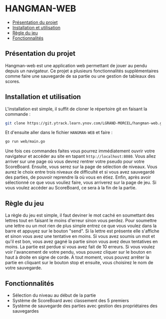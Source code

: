 # HANGMAN-WEB

  - [Présentation du projet](#présentation-du-projet)
  - [Installation et utilisation](#installation-et-utilisation)
  - [Règle du jeu](#règle-du-jeu)
  - [Fonctionnalités](#fonctionnalités)

## Présentation du projet

Hangman-web est une application web permettant de jouer au pendu depuis un navigateur. Ce projet a plusieurs fonctionnalités supplémentaires comme faire une sauvegarde de sa partie ou une gestion de tableaux des scores.

## Installation et utilisation

L'installation est simple, il suffit de cloner le répertoire git en faisant la commande :
```bash
git clone https://git.ytrack.learn.ynov.com/LGRAND-MORCEL/hangman-web.git
```
Et d'ensuite aller dans le fichier `HANGMAN-WEB` et faire :
```bash
go run web/main.go
```
Une fois ces commandes faites vous pourrez immédiatement ouvrir votre navigateur et accéder au site en tapant `http://localhost:8080`. Vous allez arriver sur une page où vous devrez rentrer votre pseudo pour votre ScoreBoard. Ensuite, vous serez sur la page de sélection de niveaux. Vous aurez le choix entre trois niveaux de difficulté et si vous avez sauvegardé des parties, de pouvoir reprendre là où vous en étiez. Enfin, après avoir sélectionné ce que vous vouliez faire, vous arriverez sur la page de jeu. Si vous voulez accéder au ScoreBoard, ce sera à la fin de la partie.

## Règle du jeu

La règle du jeu est simple, il faut deviner le mot caché en soumettant des lettres tout en faisant le moins d'erreur sinon vous perdez. Pour soumettre une lettre ou un mot rien de plus simple entrez ce que vous voulez dans la barre et appuyez sur le bouton "send". Si la lettre est présente elle s'affiche et sinon vous avez une tentative en moins. Si vous avez soumis un mot et qu'il est bon, vous avez gagné la partie sinon vous avez deux tentatives en moins. La partie est perdue si vous avez fait de 10 erreurs. Si vous voulez voir l'avancement de votre pendu, vous pouvez cliquer sur le bouton en haut à droite en signe de corde. À tout moment, vous pouvez arrêter la partie en cliquant sur le bouton stop et ensuite, vous choisirez le nom de votre sauvegarde.

## Fonctionnalités

- Sélection du niveau au début de la partie
- Système de ScoreBoard avec classement des 5 premiers
- Système de sauvegarde des parties avec gestion des propriétaires des sauvegardes